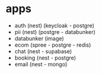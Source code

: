 # apps

- auth (nest) (keycloak - postgre)
- pii (nest) (postgre - databunker)
- databunker (image)
- ecom (spree - postgre - redis)
- chat (nest - supabase)
- booking (nest - postgre)
- email (nest - mongo)
